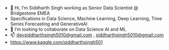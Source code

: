 - 👋 Hi, I’m Siddharth Singh working as Senior Data Scientist @ Bridgestone EMEA
- Specifications in Data Science, Machine Learning, Deep Learning, Time Series Forecasting and GenerativeAI
- 💞️ I’m looking to collaborate on Data Science AI and ML
- 📫 devsiddharthsingh5010@gmail.com , siddharthsingh5010@gmail.com
- https://www.kaggle.com/siddharthsingh501
